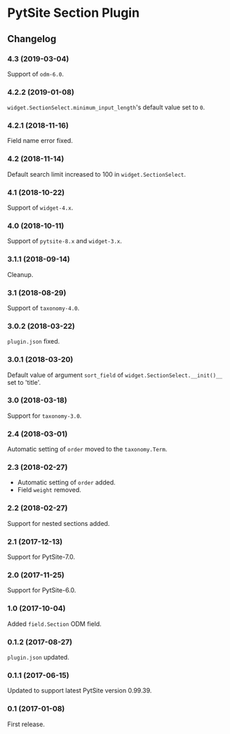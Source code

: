 # PytSite Section Plugin


## Changelog


### 4.3 (2019-03-04)

Support of `odm-6.0`.


### 4.2.2 (2019-01-08)

`widget.SectionSelect.minimum_input_length`'s default value set to `0`.


### 4.2.1 (2018-11-16)

Field name error fixed.


### 4.2 (2018-11-14)

Default search limit increased to 100 in `widget.SectionSelect`.


### 4.1 (2018-10-22)

Support of `widget-4.x`.


### 4.0 (2018-10-11)

Support of `pytsite-8.x` and `widget-3.x`.


### 3.1.1 (2018-09-14)

Cleanup.


### 3.1 (2018-08-29)

Support of `taxonomy-4.0`.


### 3.0.2 (2018-03-22)

`plugin.json` fixed.


### 3.0.1 (2018-03-20)

Default value of argument `sort_field` of
`widget.SectionSelect.__init()__` set to 'title'.


### 3.0 (2018-03-18)

Support for `taxonomy-3.0`.


### 2.4 (2018-03-01)

Automatic setting of `order` moved to the `taxonomy.Term`.


### 2.3 (2018-02-27)

- Automatic setting of `order` added.
- Field `weight` removed.


### 2.2 (2018-02-27)

Support for nested sections added.


### 2.1 (2017-12-13)

Support for PytSite-7.0.


### 2.0 (2017-11-25)

Support for PytSite-6.0.


### 1.0 (2017-10-04)

Added `field.Section` ODM field.


### 0.1.2 (2017-08-27)

`plugin.json` updated.


### 0.1.1 (2017-06-15)

Updated to support latest PytSite version 0.99.39.


### 0.1 (2017-01-08)

First release.
